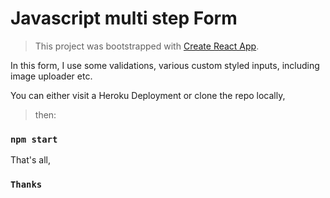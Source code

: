 # Javascript multi step Form
> This project was bootstrapped with [Create React App](https://github.com/facebook/create-react-app).

In this form, I use some validations, various custom styled inputs, including image uploader etc.

You can either visit a Heroku Deployment or clone the repo locally,
> then:

### `npm start`

That's all,

### `Thanks`
